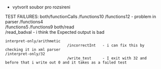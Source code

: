 - vytvorit soubor pro rozsireni 

TEST FAILURES:
    both/functionCalls
                        /functions10
                        /functions12    - problem in parser
                        /functions4     
                        /functions5
                        /functions9
    both/read       
                        /read_badval    - i think the Expected output is bad 

    interpret-only/arithmetic
                                /incorrectInt   - i can fix this by checking it in xml parser
    /interpret-only/32
                                /write_test     - I exit with 32 and before that i write out 0 and it takes as a failed test 
